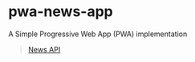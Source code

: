 # pwa-news-app
A Simple Progressive Web App (PWA) implementation

> [News API](https://newsapi.org/)
